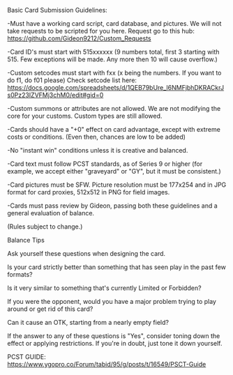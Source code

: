 Basic Card Submission Guidelines:

-Must have a working card script, card database, and pictures. We will not take requests to be scripted for you here. Request go to this hub: https://github.com/Gideon9212/Custom_Requests

-Card ID's must start with 515xxxxxx (9 numbers total, first 3 starting with 515. Few exceptions will be made. Any more then 10 will cause overflow.)

-Custom setcodes must start with fxx (x being the numbers. If you want to do f1, do f01 please)
Check setcode list here: https://docs.google.com/spreadsheets/d/1QEB79bUre_l6NMFjbhDKRACkrJs0Pz23IZVFMj3chM0/edit#gid=0

-Custom summons or attributes are not allowed. We are not modifying the core for your customs. Custom types are still allowed.

-Cards should have a "+0" effect on card advantage, except with extreme costs or conditions. (Even then, chances are low to be added)

-No "instant win" conditions unless it is creative and balanced.

-Card text must follow PCST standards, as of Series 9 or higher (for example, we accept either "graveyard" or "GY", but it must be consistent.)

-Card pictures must be SFW. Picture resolution must be 177x254 and in JPG format for card proxies, 512x512 in PNG for field images.

-Cards must pass review by Gideon, passing both these guidelines and a general evaluation of balance.

(Rules subject to change.)

Balance Tips

Ask yourself these questions when designing the card.

Is your card strictly better than something that has seen play in the past few formats?

Is it very similar to something that's currently Limited or Forbidden?

If you were the opponent, would you have a major problem trying to play around or get rid of this card?

Can it cause an OTK, starting from a nearly empty field?

If the answer to any of these questions is "Yes", consider toning down the effect or applying restrictions.
If you're in doubt, just tone it down yourself.

PCST GUIDE: https://www.ygopro.co/Forum/tabid/95/g/posts/t/16549/PSCT-Guide
